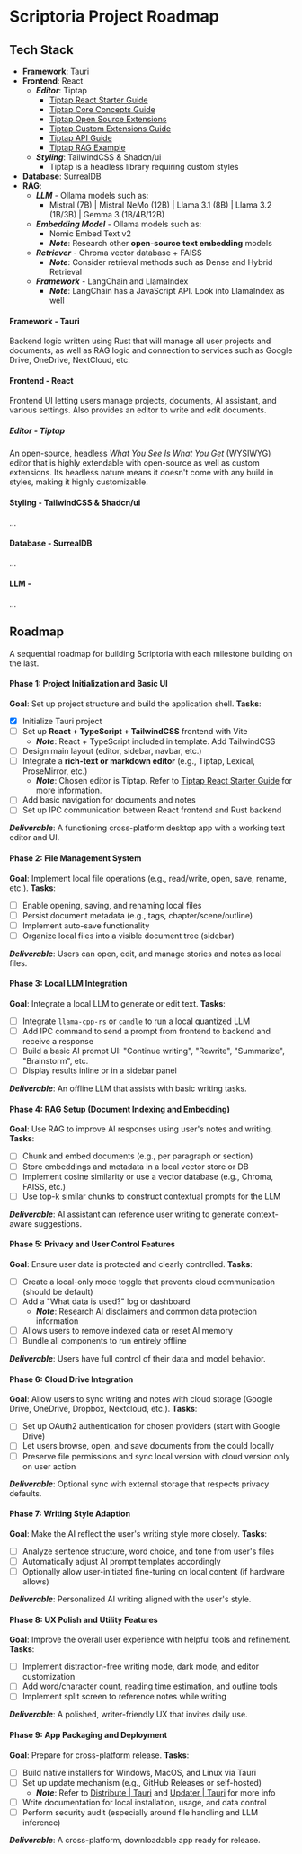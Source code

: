# Scriptoria Project Roadmap

## Tech Stack

- **Framework**: Tauri
- **Frontend**: React
  + ***Editor***: Tiptap
    * [Tiptap React Starter Guide](https://tiptap.dev/docs/editor/getting-started/install/react)
    * [Tiptap Core Concepts Guide](https://tiptap.dev/docs/editor/core-concepts/introduction)
    * [Tiptap Open Source Extensions](https://tiptap.dev/docs/editor/extensions/overview?filter=opensource)
    * [Tiptap Custom Extensions Guide](https://tiptap.dev/docs/editor/extensions/custom-extensions)
    * [Tiptap API Guide](https://tiptap.dev/docs/editor/api/editor)
    * [Tiptap RAG Example](https://tiptap.dev/docs/examples/advanced/retrieval-augmented-generation-rag)
  + ***Styling***: TailwindCSS & Shadcn/ui
    * Tiptap is a headless library requiring custom styles
- **Database**: SurrealDB
- **RAG**: 
  - ***LLM*** - Ollama models such as: 
    - Mistral (7B) | Mistral NeMo (12B) | Llama 3.1 (8B) | Llama 3.2 (1B/3B) | Gemma 3 (1B/4B/12B)
  - ***Embedding Model*** - Ollama models such as:
    - Nomic Embed Text v2
    - ***Note***: Research other **open-source** **text embedding** models
  - ***Retriever*** - Chroma vector database + FAISS
    - ***Note***: Consider retrieval methods such as Dense and Hybrid Retrieval 
  - ***Framework*** - LangChain and LlamaIndex
    - ***Note***: LangChain has a JavaScript API. Look into LlamaIndex as well

#### Framework - Tauri

Backend logic written using Rust that will manage all user projects and documents, as well as RAG logic and connection to services such as Google Drive, OneDrive, NextCloud, etc.

#### Frontend - React

Frontend UI letting users manage projects, documents, AI assistant, and various settings. Also provides an editor to write and edit documents. 

##### Editor - Tiptap

An open-source, headless *What You See Is What You Get* (WYSIWYG) editor that is highly extendable with open-source as well as custom extensions. Its headless nature means it doesn't come with any build in styles, making it highly customizable.

#### Styling - TailwindCSS & Shadcn/ui

...

#### Database - SurrealDB

...

#### LLM -

...

## Roadmap

A sequential roadmap for building Scriptoria with each milestone building on the last. 

#### Phase 1: Project Initialization and Basic UI

**Goal**: Set up project structure and build the application shell.
**Tasks**: 

- [x] Initialize Tauri project
- [ ] Set up **React + TypeScript + TailwindCSS** frontend with Vite
  - ***Note***: React + TypeScript included in template. Add TailwindCSS
- [ ] Design main layout (editor, sidebar, navbar, etc.)
- [ ] Integrate a **rich-text or markdown editor** (e.g., Tiptap, Lexical, ProseMirror, etc.)
  - ***Note***: Chosen editor is Tiptap. Refer to [Tiptap React Starter Guide](https://tiptap.dev/docs/editor/getting-started/install/react) for more information.
- [ ] Add basic navigation for documents and notes
- [ ] Set up IPC communication between React frontend and Rust backend

***Deliverable***: A functioning cross-platform desktop app with a working text editor and UI.

#### Phase 2: File Management System

**Goal**: Implement local file operations (e.g., read/write, open, save, rename, etc.).
**Tasks**: 

- [ ] Enable opening, saving, and renaming local files
- [ ] Persist document metadata (e.g., tags, chapter/scene/outline)
- [ ] Implement auto-save functionality
- [ ] Organize local files into a visible document tree (sidebar)

***Deliverable***: Users can open, edit, and manage stories and notes as local files.

#### Phase 3: Local LLM Integration

**Goal**: Integrate a local LLM to generate or edit text.
**Tasks**: 

- [ ] Integrate `llama-cpp-rs` or `candle` to run a local quantized LLM
- [ ] Add IPC command to send a prompt from frontend to backend and receive a response
- [ ] Build a basic AI prompt UI: "Continue writing", "Rewrite", "Summarize", "Brainstorm", etc.
- [ ] Display results inline or in a sidebar panel

***Deliverable***: An offline LLM that assists with basic writing tasks.

#### Phase 4: RAG Setup (Document Indexing and Embedding)

**Goal**: Use RAG to improve AI responses using user's notes and writing.
**Tasks**: 

- [ ] Chunk and embed documents (e.g., per paragraph or section)
- [ ] Store embeddings and metadata in a local vector store or DB
- [ ] Implement cosine similarity or use a vector database (e.g., Chroma, FAISS, etc.)
- [ ] Use top-k similar chunks to construct contextual prompts for the LLM

***Deliverable***: AI assistant can reference user writing to generate context-aware suggestions.

#### Phase 5: Privacy and User Control Features

**Goal**: Ensure user data is protected and clearly controlled.
**Tasks**: 

- [ ] Create a local-only mode toggle that prevents cloud communication (should be default)
- [ ] Add a "What data is used?" log or dashboard
  - ***Note***: Research AI disclaimers and common data protection information
- [ ] Allows users to remove indexed data or reset AI memory
- [ ] Bundle all components to run entirely offline

***Deliverable***: Users have full control of their data and model behavior.

#### Phase 6: Cloud Drive Integration

**Goal**: Allow users to sync writing and notes with cloud storage (Google Drive, OneDrive, Dropbox, Nextcloud, etc.).
**Tasks**:

- [ ] Set up OAuth2 authentication for chosen providers (start with Google Drive)
- [ ] Let users browse, open, and save documents from the could locally 
- [ ] Preserve file permissions and sync local version with cloud version only on user action

***Deliverable***: Optional sync with external storage that respects privacy defaults.

#### Phase 7: Writing Style Adaption

**Goal**: Make the AI reflect the user's writing style more closely.
**Tasks**:

- [ ] Analyze sentence structure, word choice, and tone from user's files
- [ ] Automatically adjust AI prompt templates accordingly
- [ ] Optionally allow user-initiated fine-tuning on local content (if hardware allows)

***Deliverable***: Personalized AI writing aligned with the user's style.

#### Phase 8: UX Polish and Utility Features

**Goal**: Improve the overall user experience with helpful tools and refinement.
**Tasks**:

- [ ] Implement distraction-free writing mode, dark mode, and editor customization
- [ ] Add word/character count, reading time estimation, and outline tools
- [ ] Implement split screen to reference notes while writing

***Deliverable***: A polished, writer-friendly UX that invites daily use.

#### Phase 9: App Packaging and Deployment

**Goal**: Prepare for cross-platform release.
**Tasks**:

- [ ] Build native installers for Windows, MacOS, and Linux via Tauri
- [ ] Set up update mechanism (e.g., GitHub Releases or self-hosted)
  - ***Note***: Refer to [Distribute | Tauri](https://tauri.app/distribute/) and [Updater | Tauri](https://v2.tauri.app/plugin/updater/) for more info
- [ ] Write documentation for local installation, usage, and data control
- [ ] Perform security audit (especially around file handling and LLM inference)

***Deliverable***: A cross-platform, downloadable app ready for release.
